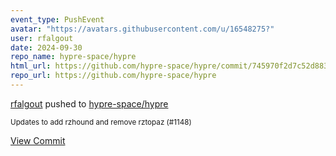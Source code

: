 ```yaml
---
event_type: PushEvent
avatar: "https://avatars.githubusercontent.com/u/16548275?"
user: rfalgout
date: 2024-09-30
repo_name: hypre-space/hypre
html_url: https://github.com/hypre-space/hypre/commit/745970f2d7c52d883c3325e1e3c431474b7e5da7
repo_url: https://github.com/hypre-space/hypre
---
```


<a href='https://github.com/rfalgout' target='_blank'>rfalgout</a> pushed to <a href='https://github.com/hypre-space/hypre' target='_blank'>hypre-space/hypre</a>

<small>Updates to add rzhound and remove rztopaz (#1148)</small>

<a href='https://github.com/hypre-space/hypre/commit/745970f2d7c52d883c3325e1e3c431474b7e5da7' target='_blank'>View Commit</a>